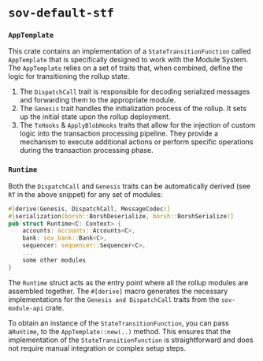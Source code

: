 # `sov-default-stf`

### `AppTemplate`

This crate contains an implementation of a `StateTransitionFunction` called `AppTemplate` that is specifically designed to work with the Module System. The `AppTemplate` relies on a set of traits that, when combined, define the logic for transitioning the rollup state.


1. The `DispatchCall` trait is responsible for decoding serialized messages and forwarding them to the appropriate module.
1. The `Genesis` trait handles the initialization process of the rollup. It sets up the initial state upon the rollup deployment.
1. The `TxHooks` & `ApplyBlobHooks` traits that allow for the injection of custom logic into the transaction processing pipeline. They provide a mechanism to execute additional actions or perform specific operations during the transaction processing phase.

### `Runtime`

Both the `DispatchCall` and `Genesis` traits can be automatically derived (see `RT` in the above snippet) for any set of modules:

```rust ignore
#[derive(Genesis, DispatchCall, MessageCodec)]
#[serialization(borsh::BorshDeserialize, borsh::BorshSerialize)]
pub struct Runtime<C: Context> {
    accounts: accounts::Accounts<C>,
    bank: sov_bank::Bank<C>,
    sequencer: sequencer::Sequencer<C>,
    ...
    some other modules
}
```

The `Runtime` struct acts as the entry point where all the rollup modules are assembled together. The `#[derive]` macro generates the necessary implementations for the `Genesis and DispatchCall` traits from the `sov-module-api` crate.

To obtain an instance of the `StateTransitionFunction`, you can pass a`Runtime`, to the `AppTemplate::new(..)` method. This ensures that the implementation of the `StateTransitionFunction` is straightforward and does not require manual integration or complex setup steps.

